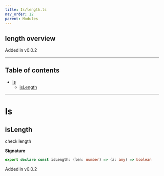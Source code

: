 ```yaml
---
title: Is/length.ts
nav_order: 12
parent: Modules
---
```


## length overview

Added in v0.0.2

---

<h2 class="text-delta">Table of contents</h2>

- [Is](#is)
  - [isLength](#islength)

---

# Is

## isLength

check length

**Signature**

```ts
export declare const isLength: (len: number) => (a: any) => boolean
```

Added in v0.0.2
